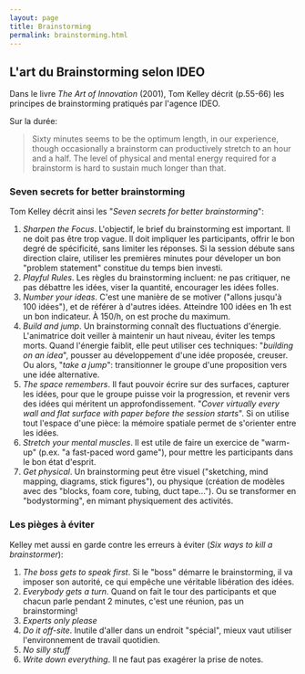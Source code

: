 ```yaml
---
layout: page
title: Brainstorming
permalink: brainstorming.html
---
```


## L'art du Brainstorming selon IDEO

Dans le livre *The Art of Innovation* (2001), Tom Kelley décrit (p.55-66) les principes de brainstorming pratiqués par l'agence IDEO. 

Sur la durée:

> Sixty minutes seems to be the optimum length, in our experience, though occasionally a brainstorm can productively stretch to an hour and a half. The level of physical and mental energy required for a brainstorm is hard to sustain much longer than that.

### Seven secrets for better brainstorming

Tom Kelley décrit ainsi les "*Seven secrets for better brainstorming*":

1. *Sharpen the Focus*. L'objectif, le brief du brainstorming est important. Il ne doit pas être trop vague. Il doit impliquer les participants, offrir le bon degré de spécificité, sans limiter les réponses. Si la session débute sans direction claire, utiliser les premières minutes pour déveloper un bon "problem statement" constitue du temps bien investi.
2. *Playful Rules*. Les règles du brainstorming incluent: ne pas critiquer, ne pas débattre les idées, viser la quantité, encourager les idées folles.
3. *Number your ideas*. C'est une manière de se motiver ("allons jusqu'à 100 idées"), et de référer à d'autres idées. Atteindre 100 idées en 1h est un bon indicateur. À 150/h, on est proche du maximum.
4. *Build and jump*. Un brainstorming connaît des fluctuations d'énergie. L'animatrice doit veiller à maintenir un haut niveau, éviter les temps morts. Quand l'énergie faiblit, elle peut utiliser ces techniques: "*building on an idea*", pousser au développement d'une idée proposée, creuser. Ou alors, "*take a jump*": transitionner le groupe d'une proposition vers une idée alternative.
5. *The space remembers*. Il faut pouvoir écrire sur des surfaces, capturer les idées, pour que le groupe puisse voir la progression, et revenir vers des idées qui méritent un approfondissement. "*Cover virtually every wall and flat surface with paper before the session starts*". Si on utilise tout l'espace d'une pièce: la mémoire spatiale permet de s'orienter entre les idées.
6. *Stretch your mental muscles*. Il est utile de faire un exercice de "warm-up" (p.ex. "a fast-paced word game"), pour mettre les participants dans le bon état d'esprit.
7. *Get physical*. Un brainstorming peut être visuel ("sketching, mind mapping, diagrams, stick figures"), ou physique (création de modèles avec des "blocks, foam core, tubing, duct tape..."). Ou se transformer en "bodystorming", en mimant physiquement des activités.

### Les pièges à éviter

Kelley met aussi en garde contre les erreurs à éviter (*Six ways to kill a brainstormer*):

1. *The boss gets to speak first*. Si le "boss" démarre le brainstorming, il va imposer son autorité, ce qui empêche une véritable libération des idées.
2. *Everybody gets a turn*. Quand on fait le tour des participants et que chacun parle pendant 2 minutes, c'est une réunion, pas un brainstorming!
3. *Experts only please*
4. *Do it off-site*. Inutile d'aller dans un endroit "spécial", mieux vaut utiliser l'environnement de travail quotidien.
5. *No silly stuff*
6. *Write down everything*. Il ne faut pas exagérer la prise de notes.